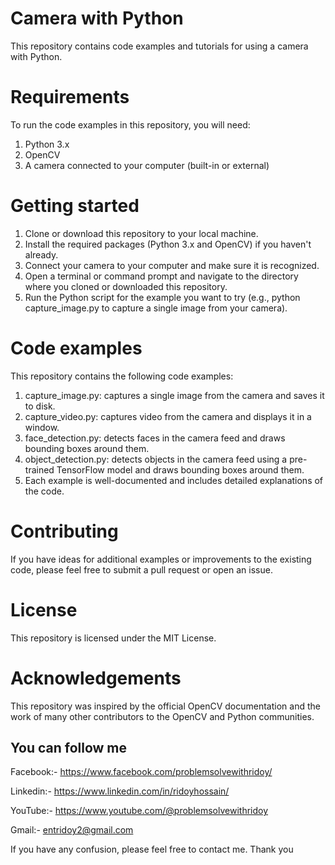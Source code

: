 # Camera with Python
This repository contains code examples and tutorials for using a camera with Python.

# Requirements
To run the code examples in this repository, you will need:
1. Python 3.x
2. OpenCV
3. A camera connected to your computer (built-in or external)

# Getting started
1. Clone or download this repository to your local machine.
2. Install the required packages (Python 3.x and OpenCV) if you haven't already.
3. Connect your camera to your computer and make sure it is recognized.
4. Open a terminal or command prompt and navigate to the directory where you cloned or downloaded this repository.
5. Run the Python script for the example you want to try (e.g., python capture_image.py to capture a single image from your camera).

# Code examples
This repository contains the following code examples:

1. capture_image.py: captures a single image from the camera and saves it to disk.
2. capture_video.py: captures video from the camera and displays it in a window.
3. face_detection.py: detects faces in the camera feed and draws bounding boxes around them.
4. object_detection.py: detects objects in the camera feed using a pre-trained TensorFlow model and draws bounding boxes around them.
5. Each example is well-documented and includes detailed explanations of the code.

# Contributing
If you have ideas for additional examples or improvements to the existing code, please feel free to submit a pull request or open an issue.

# License
This repository is licensed under the MIT License.

# Acknowledgements
This repository was inspired by the official OpenCV documentation and the work of many other contributors to the OpenCV and Python communities.

## You can follow me

Facebook:- https://www.facebook.com/problemsolvewithridoy/

Linkedin:- https://www.linkedin.com/in/ridoyhossain/

YouTube:- https://www.youtube.com/@problemsolvewithridoy

Gmail:- entridoy2@gmail.com

If you have any confusion, please feel free to contact me. Thank you
